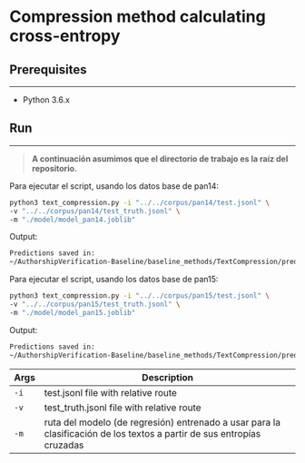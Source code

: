 # Compression method calculating cross-entropy

## Prerequisites

***
  - Python 3.6.x


## Run
***
> __A continuación asumimos que el directorio de trabajo es la raíz del repositorio.__  

Para ejecutar el script, usando los datos base de pan14:
  ```sh
  python3 text_compression.py -i "../../corpus/pan14/test.jsonl" \
  -v "../../corpus/pan14/test_truth.jsonl" \
  -m "./model/model_pan14.joblib"
  ```
Output:
  ```sh
  Predictions saved in:
  ~/AuthorshipVerification-Baseline/baseline_methods/TextCompression/prediction/pan14_pred.jsonl
  ```
Para ejecutar el script, usando los datos base de pan15:
  ```sh
  python3 text_compression.py -i "../../corpus/pan15/test.jsonl" \
  -v "../../corpus/pan15/test_truth.jsonl" \
  -m "./model/model_pan15.joblib"
  ```
Output:
  ```sh
  Predictions saved in:
  ~/AuthorshipVerification-Baseline/baseline_methods/TextCompression/prediction/pan15_pred.jsonl
  ```

| Args   | Description                                    |
|--------|------------------------------------------------|
| `-i`   | test.jsonl file with relative route            |
| `-v`   | test_truth.jsonl file with relative route      |
| `-m`   | ruta del modelo (de regresión) entrenado a usar para la clasificación de los textos a partir de sus entropías cruzadas |
